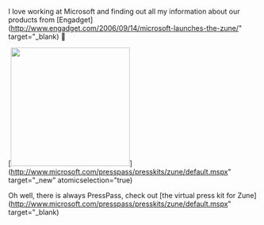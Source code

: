 I love working at Microsoft and finding out all my information about our products from [Engadget](http://www.engadget.com/2006/09/14/microsoft-launches-the-zune/" target="_blank) 🙂

[<img height="240" src="http://www.microsoft.com/presspass/presskits/zune/images/image006_low.jpg" width="240" border="0" />](http://www.microsoft.com/presspass/presskits/zune/default.mspx" target="_new" atomicselection="true)

Oh well, there is always PressPass, check out [the virtual press kit for Zune](http://www.microsoft.com/presspass/presskits/zune/default.mspx" target="_blank)